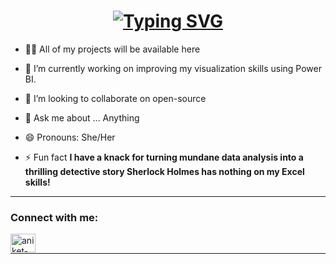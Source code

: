 
<h1 align="center"><a align="center" href="https://git.io/typing-svg"><img  align="center" src="https://readme-typing-svg.demolab.com?font=Fira+Code&weight=500&pause=100&color=FFC0CB&width=435&lines=HI%2C+I+am+Chadwa+khmissi;A+BA+And+Marketing+Student;Seeking++To+Learn+New+Things;Willing+To+improve+my+skills+" alt="Typing SVG" /></a></h1>


- 👩‍💻 All of my projects will be available here 

- 🔭 I’m currently working on improving my visualization skills using Power BI.
- 👯 I’m looking to collaborate on open-source
- 💬 Ask me about ... Anything
- 😄 Pronouns: She/Her
- ⚡ Fun fact **I have a knack for turning mundane data analysis into a thrilling detective story Sherlock Holmes has nothing on my Excel skills!**


<hr>


<h3 align="left">Connect with me:</h3>
<p align="left">

<a href="https://www.linkedin.com/in/chadwa-khmissi/" target="blank"><img align="left" src="https://raw.githubusercontent.com/rahuldkjain/github-profile-readme-generator/master/src/images/icons/Social/linked-in-alt.svg" alt="aniket-parmar-a42597239" height="30" width="40" /></a>
</p>
<br>
<hr>
